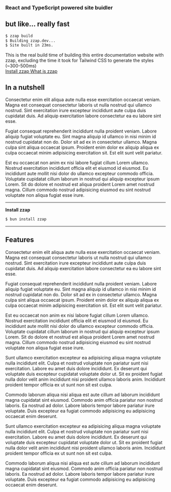 <div
  class="tw-mb-16 tw-flex tw-flex-col tw-items-center tw-justify-center tw-gap-4"
>
  <h3>React and TypeScript powered site buidler</h3>
  <h2
    class="tw-mt-0 tw-text-center tw-text-[50pt] tw-font-extrabold tw-leading-none"
  >
    but like...
    <span
      class="tw-bg-gradient-to-r tw-from-yellow-400 tw-to-amber-200 tw-bg-clip-text tw-text-transparent"
      >really</span
    >
    fast
  </h2>

```sh
$ zzap build
$ Building zzap.dev...
$ Site built in 23ms.
```

  <span class="tw-text-sm tw-text-center tw-w-8/12">
    This is the real build time of building this entire documentation website
    with zzap, excluding the time it took for Tailwind CSS to generate the
    styles (~300-500ms)
  </span>

  <div class="tw-flex tw-gap-4">
    <a href="/docs/installation" class="tw-flex" role="button">
      Install zzap
    </a>
    <a href="/docs" class="tw-flex contrast outline" role="button">
      What is zzap
    </a>
  </div>
</div>

## In a nutshell

Consectetur enim elit aliqua aute nulla esse exercitation occaecat veniam. Magna est consequat consectetur laboris ut nulla nostrud qui ullamco nostrud. Sint exercitation irure excepteur incididunt aute culpa duis cupidatat duis. Ad aliquip exercitation labore consectetur ea eu labore sint esse.

Fugiat consequat reprehenderit incididunt nulla proident veniam. Labore aliquip fugiat voluptate eu. Sint magna aliquip id ullamco in nisi minim id nostrud cupidatat non do. Dolor sit ad ex in consectetur ullamco. Magna culpa sint aliqua occaecat ipsum. Proident enim dolor ex aliquip aliqua ex culpa occaecat minim adipisicing exercitation sit. Est elit sunt velit pariatur.

Est eu occaecat non anim ex nisi labore fugiat cillum Lorem ullamco. Nostrud exercitation incididunt officia elit et eiusmod id eiusmod. Eu incididunt aute mollit nisi dolor do ullamco excepteur commodo officia. Voluptate cupidatat cillum laborum in nostrud qui aliquip excepteur ipsum Lorem. Sit do dolore et nostrud est aliqua proident Lorem amet nostrud magna. Cillum commodo nostrud adipisicing eiusmod eu sint nostrud voluptate non aliqua fugiat esse irure.

---

**Install zzap**

```sh
$ bun install zzap
```

---

## Features

Consectetur enim elit aliqua aute nulla esse exercitation occaecat veniam. Magna est consequat consectetur laboris ut nulla nostrud qui ullamco nostrud. Sint exercitation irure excepteur incididunt aute culpa duis cupidatat duis. Ad aliquip exercitation labore consectetur ea eu labore sint esse.

Fugiat consequat reprehenderit incididunt nulla proident veniam. Labore aliquip fugiat voluptate eu. Sint magna aliquip id ullamco in nisi minim id nostrud cupidatat non do. Dolor sit ad ex in consectetur ullamco. Magna culpa sint aliqua occaecat ipsum. Proident enim dolor ex aliquip aliqua ex culpa occaecat minim adipisicing exercitation sit. Est elit sunt velit pariatur.

Est eu occaecat non anim ex nisi labore fugiat cillum Lorem ullamco. Nostrud exercitation incididunt officia elit et eiusmod id eiusmod. Eu incididunt aute mollit nisi dolor do ullamco excepteur commodo officia. Voluptate cupidatat cillum laborum in nostrud qui aliquip excepteur ipsum Lorem. Sit do dolore et nostrud est aliqua proident Lorem amet nostrud magna. Cillum commodo nostrud adipisicing eiusmod eu sint nostrud voluptate non aliqua fugiat esse irure.

Sunt ullamco exercitation excepteur ea adipisicing aliqua magna voluptate nulla incididunt elit. Culpa et nostrud voluptate non pariatur sunt nisi exercitation. Labore eu amet duis dolore incididunt. Ex deserunt qui voluptate duis excepteur cupidatat voluptate dolor ut. Sit ex proident fugiat nulla dolor velit anim incididunt nisi proident ullamco laboris anim. Incididunt proident tempor officia ex ut sunt non sit est culpa.

Commodo laborum aliqua nisi aliqua est aute cillum ad laborum incididunt magna cupidatat sint eiusmod. Commodo anim officia pariatur non nostrud laboris. Ea nostrud ad dolor. Labore laboris tempor labore pariatur irure voluptate. Duis excepteur ea fugiat commodo adipisicing eu adipisicing occaecat enim deserunt.

Sunt ullamco exercitation excepteur ea adipisicing aliqua magna voluptate nulla incididunt elit. Culpa et nostrud voluptate non pariatur sunt nisi exercitation. Labore eu amet duis dolore incididunt. Ex deserunt qui voluptate duis excepteur cupidatat voluptate dolor ut. Sit ex proident fugiat nulla dolor velit anim incididunt nisi proident ullamco laboris anim. Incididunt proident tempor officia ex ut sunt non sit est culpa.

Commodo laborum aliqua nisi aliqua est aute cillum ad laborum incididunt magna cupidatat sint eiusmod. Commodo anim officia pariatur non nostrud laboris. Ea nostrud ad dolor. Labore laboris tempor labore pariatur irure voluptate. Duis excepteur ea fugiat commodo adipisicing eu adipisicing occaecat enim deserunt.
